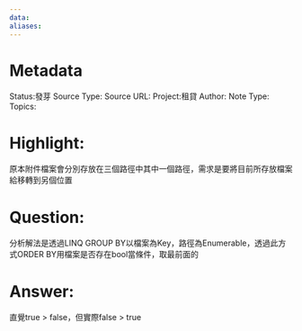 ```yaml
---
data:
aliases:
---
```

# Metadata
Status:發芽
Source Type:
Source URL:
Project:租貸
Author:
Note Type:
Topics:


# Highlight:
原本附件檔案會分別存放在三個路徑中其中一個路徑，需求是要將目前所存放檔案給移轉到另個位置
# Question:
分析解法是透過LINQ GROUP BY以檔案為Key，路徑為Enumerable，透過此方式ORDER BY用檔案是否存在bool當條件，取最前面的
# Answer:
直覺true > false，但實際false > true
